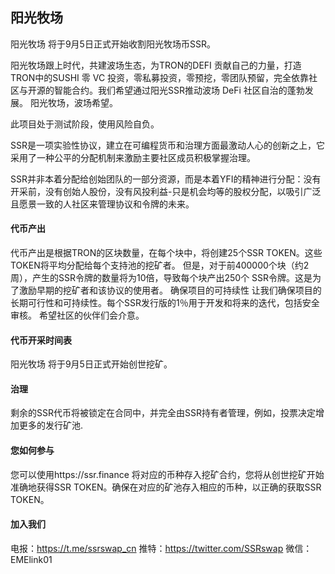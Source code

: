 ## 阳光牧场
 
阳光牧场 将于9月5日正式开始收割阳光牧场币SSR。

阳光牧场跟上时代，共建波场生态，为TRON的DEFI 贡献自己的力量，打造TRON中的SUSHI 零 VC 投资，零私募投资，零预挖，零团队预留，完全依靠社区与开源的智能合约。我们希望通过阳光SSR推动波场 DeFi 社区自治的蓬勃发展。 阳光牧场，波场希望。

此项目处于测试阶段，使用风险自负。

SSR是一项实验性协议，建立在可编程货币和治理方面最激动人心的创新之上，它采用了一种公平的分配机制来激励主要社区成员积极掌握治理。

SSR并非本着分配给创始团队的一部分资源，而是本着YFI的精神进行分配：没有开采前，没有创始人股份，没有风投利益-只是机会均等的股权分配，以吸引广泛且愿景一致的人社区来管理协议和令牌的未来。


#### 代币产出
代币产出是根据TRON的区块数量，在每个块中，将创建25个SSR TOKEN。这些TOKEN将平均分配给每个支持池的挖矿者。 但是，对于前400000个块（约2周），产生的SSR令牌的数量将为10倍，导致每个块产出250个 SSR令牌。这是为了激励早期的挖矿者和该协议的使用者。
确保项目的可持续性 让我们确保项目的长期可行性和可持续性。每个SSR发行版的1％用于开发和将来的迭代，包括安全审核。 希望社区的伙伴们会介意。

#### 代币开采时间表 
阳光牧场 将于9月5日正式开始创世挖矿。

#### 治理 
剩余的SSR代币将被锁定在合同中，并完全由SSR持有者管理，例如，投票决定增加更多的发行矿池.

#### 您如何参与 
您可以使用https://ssr.finance 将对应的币种存入挖矿合约，您将从创世挖矿开始准确地获得SSR TOKEN。确保在对应的矿池存入相应的币种，以正确的获取SSR TOKEN。

#### 加入我们 
电报：https://t.me/ssrswap_cn 推特：https://twitter.com/SSRswap 微信：EMElink01
